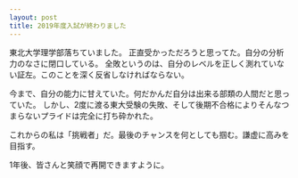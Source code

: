 ```yaml
---
layout: post
title: 2019年度入試が終わりました
---
```

東北大学理学部落ちていました。 
正直受かっただろうと思ってた。自分の分析力のなさに閉口している。 
全敗というのは、自分のレベルを正しく測れていない証左。このことを深く反省しなければならない。 

今まで、自分の能力に甘えていた。何だかんだ自分は出来る部類の人間だと思っていた。 
しかし、2度に渡る東大受験の失敗、そして後期不合格によりそんなつまらないプライドは完全に打ち砕かれた。 

これからの私は「挑戦者」だ。最後のチャンスを何としても掴む。謙虚に高みを目指す。 

1年後、皆さんと笑顔で再開できますように。
